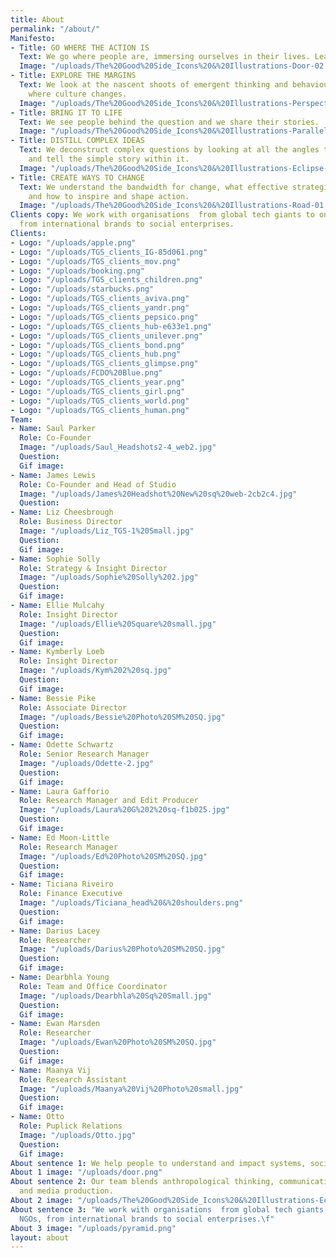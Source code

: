 ```yaml
---
title: About
permalink: "/about/"
Manifesto:
- Title: GO WHERE THE ACTION IS
  Text: We go where people are, immersing ourselves in their lives. Learning by doing.
  Image: "/uploads/The%20Good%20Side_Icons%20&%20Illustrations-Door-02.png"
- Title: EXPLORE THE MARGINS
  Text: We look at the nascent shoots of emergent thinking and behaviour. Exploring
    where culture changes.
  Image: "/uploads/The%20Good%20Side_Icons%20&%20Illustrations-Perspective-01.png"
- Title: BRING IT TO LIFE
  Text: We see people behind the question and we share their stories.
  Image: "/uploads/The%20Good%20Side_Icons%20&%20Illustrations-Parallels-01.png"
- Title: DISTILL COMPLEX IDEAS
  Text: We deconstruct complex questions by looking at all the angles to discover
    and tell the simple story within it.
  Image: "/uploads/The%20Good%20Side_Icons%20&%20Illustrations-Eclipse-02.png"
- Title: CREATE WAYS TO CHANGE
  Text: We understand the bandwidth for change, what effective strategies require
    and how to inspire and shape action.
  Image: "/uploads/The%20Good%20Side_Icons%20&%20Illustrations-Road-01.png"
Clients copy: We work with organisations  from global tech giants to one woman NGOs,
  from international brands to social enterprises.
Clients:
- Logo: "/uploads/apple.png"
- Logo: "/uploads/TGS_clients_IG-85d061.png"
- Logo: "/uploads/TGS_clients_mov.png"
- Logo: "/uploads/booking.png"
- Logo: "/uploads/TGS_clients_children.png"
- Logo: "/uploads/starbucks.png"
- Logo: "/uploads/TGS_clients_aviva.png"
- Logo: "/uploads/TGS_clients_yandr.png"
- Logo: "/uploads/TGS_clients_pepsico.png"
- Logo: "/uploads/TGS_clients_hub-e633e1.png"
- Logo: "/uploads/TGS_clients_unilever.png"
- Logo: "/uploads/TGS_clients_bond.png"
- Logo: "/uploads/TGS_clients_hub.png"
- Logo: "/uploads/TGS_clients_glimpse.png"
- Logo: "/uploads/FCDO%20Blue.png"
- Logo: "/uploads/TGS_clients_year.png"
- Logo: "/uploads/TGS_clients_girl.png"
- Logo: "/uploads/TGS_clients_world.png"
- Logo: "/uploads/TGS_clients_human.png"
Team:
- Name: Saul Parker
  Role: Co-Founder
  Image: "/uploads/Saul_Headshots2-4_web2.jpg"
  Question: 
  Gif image: 
- Name: James Lewis
  Role: Co-Founder and Head of Studio
  Image: "/uploads/James%20Headshot%20New%20sq%20web-2cb2c4.jpg"
  Question: 
- Name: Liz Cheesbrough
  Role: Business Director
  Image: "/uploads/Liz_TGS-1%20Small.jpg"
  Question: 
  Gif image: 
- Name: Sophie Solly
  Role: Strategy & Insight Director
  Image: "/uploads/Sophie%20Solly%202.jpg"
  Question: 
  Gif image: 
- Name: Ellie Mulcahy
  Role: Insight Director
  Image: "/uploads/Ellie%20Square%20small.jpg"
  Question: 
  Gif image: 
- Name: Kymberly Loeb
  Role: Insight Director
  Image: "/uploads/Kym%202%20sq.jpg"
  Question: 
  Gif image: 
- Name: Bessie Pike
  Role: Associate Director
  Image: "/uploads/Bessie%20Photo%20SM%20SQ.jpg"
  Question: 
  Gif image: 
- Name: Odette Schwartz
  Role: Senior Research Manager
  Image: "/uploads/Odette-2.jpg"
  Question: 
  Gif image: 
- Name: Laura Gafforio
  Role: Research Manager and Edit Producer
  Image: "/uploads/Laura%20G%202%20sq-f1b025.jpg"
  Question: 
  Gif image: 
- Name: Ed Moon-Little
  Role: Research Manager
  Image: "/uploads/Ed%20Photo%20SM%20SQ.jpg"
  Question: 
  Gif image: 
- Name: Ticiana Riveiro
  Role: Finance Executive
  Image: "/uploads/Ticiana_head%20&%20shoulders.png"
  Question: 
  Gif image: 
- Name: Darius Lacey
  Role: Researcher
  Image: "/uploads/Darius%20Photo%20SM%20SQ.jpg"
  Question: 
  Gif image: 
- Name: Dearbhla Young
  Role: Team and Office Coordinator
  Image: "/uploads/Dearbhla%20Sq%20Small.jpg"
  Question: 
  Gif image: 
- Name: Ewan Marsden
  Role: Researcher
  Image: "/uploads/Ewan%20Photo%20SM%20SQ.jpg"
  Question: 
  Gif image: 
- Name: Maanya Vij
  Role: Research Assistant
  Image: "/uploads/Maanya%20Vij%20Photo%20small.jpg"
  Question: 
  Gif image: 
- Name: Otto
  Role: Puplick Relations
  Image: "/uploads/Otto.jpg"
  Question: 
  Gif image: 
About sentence 1: We help people to understand and impact systems, society and culture.
About 1 image: "/uploads/door.png"
About sentence 2: Our team blends anthropological thinking, communications expertise
  and media production.
About 2 image: "/uploads/The%20Good%20Side_Icons%20&%20Illustrations-Eclipse-01.png"
About sentence 3: "We work with organisations  from global tech giants to one woman
  NGOs, from international brands to social enterprises.\f"
About 3 image: "/uploads/pyramid.png"
layout: about
---
```


